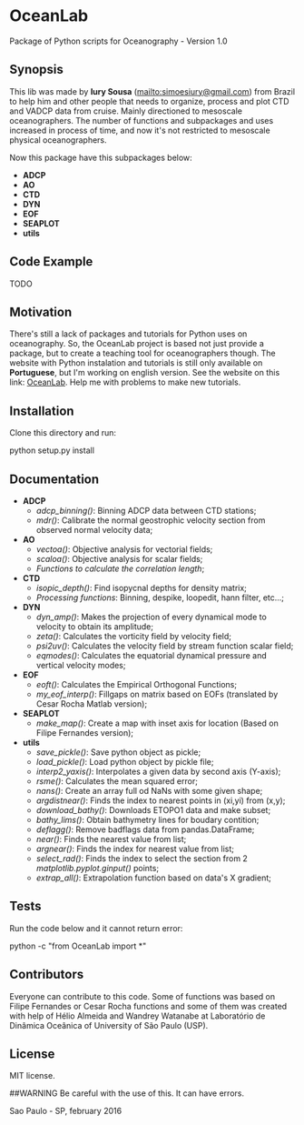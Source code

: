 # OceanLab

Package of Python scripts for Oceanography - Version 1.0

## Synopsis

This lib was made by **Iury Sousa** (<mailto:simoesiury@gmail.com>) from Brazil to help him and other people that
needs to organize, process and plot CTD and VADCP data from cruise. Mainly directioned
to mesoscale oceanographers. The number of functions and subpackages and uses increased in process of time, and now
it's not restricted to mesoscale physical oceanographers.

Now this package have this subpackages below:

- **ADCP**
- **AO**
- **CTD**
- **DYN** 
- **EOF**
- **SEAPLOT**
- **utils**


## Code Example

TODO

## Motivation

There's still a lack of packages and tutorials for Python uses on oceanography. So, the OceanLab
project is based not just provide a package, but to create a teaching tool for oceanographers though.
The website with Python instalation and tutorials is still only available on **Portuguese**, but I'm 
working on english version. See the website on this link: [OceanLab][1]. Help me with problems to make new tutorials. 

## Installation

Clone this directory and run:

python setup.py install

## Documentation

- **ADCP**
  - *adcp_binning()*: Binning ADCP data between CTD stations;
  - *mdr()*: Calibrate the normal geostrophic velocity section from observed normal velocity data;
- **AO**
  - *vectoa()*: Objective analysis for vectorial fields;
  - *scaloa()*: Objective analysis for scalar fields;
  - *Functions to calculate the correlation length*;
- **CTD**
  - *isopic_depth()*: Find isopycnal depths for density matrix;
  - *Processing functions*: Binning, despike, loopedit, hann filter, etc...;
- **DYN**
  - *dyn_amp()*: Makes the projection of every dynamical mode to velocity to obtain its amplitude;
  - *zeta()*: Calculates the vorticity field by velocity field;
  - *psi2uv()*: Calculates the velocity field by stream function scalar field;
  - *eqmodes()*: Calculates the equatorial dynamical pressure and vertical velocity modes; 
- **EOF**
  - *eoft()*: Calculates the Empirical Orthogonal Functions;
  - *my_eof_interp()*: Fillgaps on matrix based on EOFs (translated by Cesar Rocha Matlab version);
- **SEAPLOT**
  - *make_map()*: Create a map with inset axis for location (Based on Filipe Fernandes version);
- **utils**
  - *save_pickle()*: Save python object as pickle;
  - *load_pickle()*: Load python object by pickle file;
  - *interp2_yaxis()*: Interpolates a given data by second axis (Y-axis);
  - *rsme()*: Calculates the mean squared error;
  - *nans()*: Create an array full od NaNs with some given shape;
  - *argdistnear()*: Finds the index to nearest points in (xi,yi) from (x,y);
  - *download_bathy()*: Downloads ETOPO1 data and make subset;
   - *bathy_lims()*: Obtain bathymetry lines for boudary contition;
  - *deflagg()*: Remove badflags data from pandas.DataFrame;
  - *near()*: Finds the nearest value from list;
  - *argnear()*: Finds the index for nearest value from list;
  - *select_rad()*: Finds the index to select the section from 2 *matplotlib.pyplot.ginput()* points;
  - *extrap_all()*: Extrapolation function based on data's X gradient;

## Tests

Run the code below and it cannot return error:

python -c "from OceanLab import *"

## Contributors

Everyone can contribute to this code. Some of functions was based on Filipe Fernandes or Cesar Rocha functions and some of them was created with help of Hélio Almeida and Wandrey Watanabe at Laboratório de Dinâmica Oceânica of University of São Paulo (USP).

## License

MIT license.

##WARNING 
Be careful with the use of this. It can have errors.


Sao Paulo - SP, february 2016


[1]:http://iuryt.github.io

